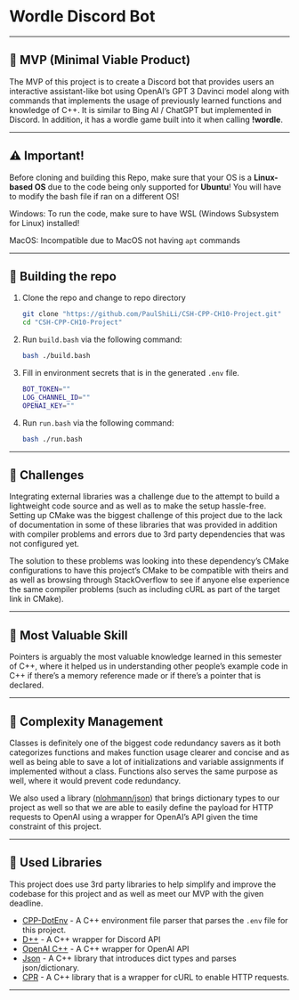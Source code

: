 # Wordle Discord Bot

---

## 🎯 MVP (Minimal Viable Product)

The MVP of this project is to create a Discord bot that provides users an interactive assistant-like bot using OpenAI’s GPT 3 Davinci model along with commands that implements the usage of previously learned functions and knowledge of C++. It is similar to Bing AI / ChatGPT but implemented in Discord. In addition, it has a wordle game built into it when calling **!wordle**.

---

## ⚠️ Important!

Before cloning and building this Repo, make sure that your OS is a **Linux-based OS** due to the code being only supported for **Ubuntu**! You will have to modify the bash file if ran on a different OS!

Windows:
To run the code, make sure to have WSL (Windows Subsystem for Linux) installed!

MacOS:
Incompatible due to MacOS not having `apt` commands

---

## 🔨 ******************Building the repo******************

1. Clone the repo and change to repo directory
    
    ```bash
    git clone "https://github.com/PaulShiLi/CSH-CPP-CH10-Project.git"
    cd "CSH-CPP-CH10-Project"
    ```
    
2. Run `build.bash` via the following command:
    
    ```bash
    bash ./build.bash
    ```
    
3. Fill in environment secrets that is in the generated `.env` file.
    
    ```bash
    BOT_TOKEN=""
    LOG_CHANNEL_ID=""
    OPENAI_KEY=""
    ```
    
4. Run `run.bash` via the following command:
    
    ```bash
    bash ./run.bash
    ```
    

---

## 💪 Challenges

Integrating external libraries was a challenge due to the attempt to build a lightweight code source and as well as to make the setup hassle-free. Setting up CMake was the biggest challenge of this project due to the lack of documentation in some of these libraries that was provided in addition with compiler problems and errors due to 3rd party dependencies that was not configured yet.

The solution to these problems was looking into these dependency’s CMake configurations to have this project’s CMake to be compatible with theirs and as well as browsing through StackOverflow to see if anyone else experience the same compiler problems (such as including cURL as part of the target link in CMake).

---

## 🤑 Most Valuable Skill

Pointers is arguably the most valuable knowledge learned in this semester of C++, where it helped us in understanding other people’s example code in C++ if there’s a memory reference made or if there’s a pointer that is declared.

---

## 📂 Complexity Management

Classes is definitely one of the biggest code redundancy savers as it both categorizes functions and makes function usage clearer and concise and as well as being able to save a lot of initializations and variable assignments if implemented without a class. Functions also serves the same purpose as well, where it would prevent code redundancy.

We also used a library ([nlohmann/json](https://github.com/nlohmann/json)) that brings dictionary types to our project as well so that we are able to easily define the payload for HTTP requests to OpenAI using a wrapper for OpenAI’s API given the time constraint of this project. 

---

## 📕 Used Libraries

This project does use 3rd party libraries to help simplify and improve the codebase for this project and as well as meet our MVP with the given deadline.

- [CPP-DotEnv](https://github.com/adeharo9/cpp-dotenv) - A C++ environment file parser that parses the `.env` file for this project.
- [D++](https://github.com/brainboxdotcc/DPP) - A C++ wrapper for Discord API
- [OpenAI C++](https://github.com/olrea/openai-cpp) - A C++ wrapper for OpenAI API
- [Json](https://github.com/nlohmann/json) - A C++ library that introduces dict types and parses json/dictionary.
- [CPR](https://github.com/libcpr/cpr) - A C++ library that is a wrapper for cURL to enable HTTP requests.

---
